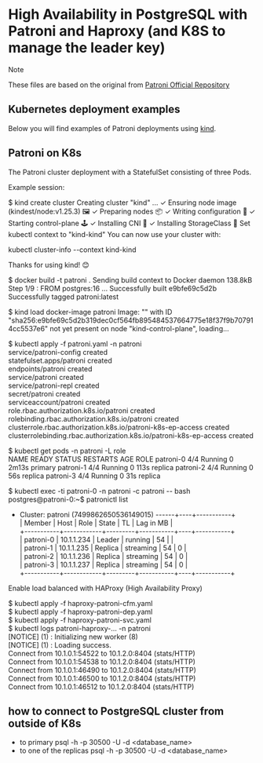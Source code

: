 # High Availability in PostgreSQL with Patroni and Haproxy (and K8S to manage the leader key)

> [!NOTE]
> These files are based on the original from [Patroni Official Repository](https://github.com/patroni/patroni/tree/master/kubernetes)

## Kubernetes deployment examples

Below you will find examples of Patroni deployments using [kind](https://kind.sigs.k8s.io/).

## Patroni on K8s

The Patroni cluster deployment with a StatefulSet consisting of three Pods.

Example session:

$ kind create cluster
Creating cluster "kind" ...
 ✓ Ensuring node image (kindest/node:v1.25.3) 🖼
 ✓ Preparing nodes 📦
 ✓ Writing configuration 📜
 ✓ Starting control-plane 🕹️
 ✓ Installing CNI 🔌
 ✓ Installing StorageClass 💾
Set kubectl context to "kind-kind"
You can now use your cluster with:

kubectl cluster-info --context kind-kind

Thanks for using kind! 😊

$ docker build -t patroni .
Sending build context to Docker daemon  138.8kB
Step 1/9 : FROM postgres:16
...
Successfully built e9bfe69c5d2b
Successfully tagged patroni:latest

$ kind load docker-image patroni
Image: "" with ID "sha256:e9bfe69c5d2b319dec0cf564fb895484537664775e18f37f9b707914cc5537e6" not yet present on node "kind-control-plane", loading...

$ kubectl apply -f patroni.yaml -n patroni  <br />
service/patroni-config created  <br />
statefulset.apps/patroni created  <br />
endpoints/patroni created  <br />
service/patroni created  <br />
service/patroni-repl created  <br />
secret/patroni created  <br />
serviceaccount/patroni created  <br />
role.rbac.authorization.k8s.io/patroni created  <br />
rolebinding.rbac.authorization.k8s.io/patroni created  <br />
clusterrole.rbac.authorization.k8s.io/patroni-k8s-ep-access created  <br />
clusterrolebinding.rbac.authorization.k8s.io/patroni-k8s-ep-access created  <br />

$  kubectl get pods -n patroni -L role  <br />
NAME        READY   STATUS    RESTARTS   AGE     ROLE
patroni-0   4/4     Running   0          2m13s   primary
patroni-1   4/4     Running   0          113s    replica
patroni-2   4/4     Running   0          56s     replica
patroni-3   4/4     Running   0          31s     replica


$ kubectl exec -ti patroni-0 -n patroni -c patroni -- bash  <br />
postgres@patroni-0:~$ patronictl list  <br />
+ Cluster: patroni (7499862650536149015) ------+----+-----------+  <br />
  | Member    | Host       | Role    | State     | TL | Lag in MB |  <br />
  +-----------+------------+---------+-----------+----+-----------+  <br />
  | patroni-0 | 10.1.1.234 | Leader  | running   | 54 |           |  <br />
  | patroni-1 | 10.1.1.235 | Replica | streaming | 54 |         0 |  <br />
  | patroni-2 | 10.1.1.236 | Replica | streaming | 54 |         0 |  <br />
  | patroni-3 | 10.1.1.237 | Replica | streaming | 54 |         0 |  <br />
  +-----------+------------+---------+-----------+----+-----------+  <br />

Enable load balanced with HAProxy (High Availability Proxy)

$ kubectl apply -f haproxy-patroni-cfm.yaml  <br />
$ kubectl apply -f haproxy-patroni-dep.yaml  <br />
$ kubectl apply -f haproxy-patroni-svc.yaml  <br />
$ kubectl logs patroni-haproxy-...  -n patroni  <br />
[NOTICE]   (1) : Initializing new worker (8)  <br />
[NOTICE]   (1) : Loading success.  <br />
Connect from 10.1.0.1:54522 to 10.1.2.0:8404 (stats/HTTP) <br /> 
Connect from 10.1.0.1:54538 to 10.1.2.0:8404 (stats/HTTP)  <br />
Connect from 10.1.0.1:46490 to 10.1.2.0:8404 (stats/HTTP)  <br />
Connect from 10.1.0.1:46500 to 10.1.2.0:8404 (stats/HTTP)  <br />
Connect from 10.1.0.1:46512 to 10.1.2.0:8404 (stats/HTTP)  <br />

## how to connect to PostgreSQL cluster from outside of K8s
- to primary
        psql -h <localhost or node_ip > -p 30500 -U <username> -d <database_name>
- to one of the replicas 
    psql -h <localhost or node_ip> -p 30500 -U <username> -d <database_name>